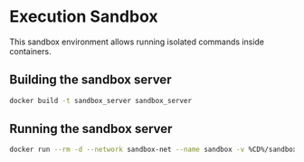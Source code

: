 # Execution Sandbox

This sandbox environment allows running isolated commands inside containers.

## Building the sandbox server

```bash
docker build -t sandbox_server sandbox_server
```

## Running the sandbox server

```bash
docker run --rm -d --network sandbox-net --name sandbox -v %CD%/sandbox:/sandbox sandbox_server:latest
```